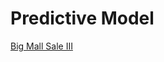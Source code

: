 # Predictive Model
[Big Mall Sale III](https://datahack.analyticsvidhya.com/contest/practice-problem-big-mart-sales-iii/)